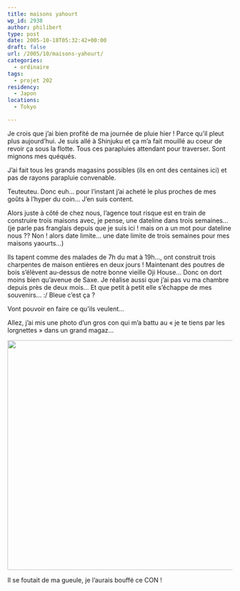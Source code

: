 ```yaml
---
title: maisons yahourt
wp_id: 2938
author: philibert
type: post
date: 2005-10-18T05:32:42+00:00
draft: false
url: /2005/10/maisons-yahourt/
categories:
  - ordinaire
tags:
  - projet 202
residency:
  - Japon
locations:
  - Tokyo

---
```

Je crois que j&rsquo;ai bien profité de ma journée de pluie hier ! Parce qu&rsquo;il pleut plus aujourd&rsquo;hui. Je suis allé à Shinjuku et ça m&rsquo;a fait mouillé au coeur de revoir ça sous la flotte. Tous ces parapluies attendant pour traverser. Sont mignons mes quéqués.
  
J&rsquo;ai fait tous les grands magasins possibles (ils en ont des centaines ici) et pas de rayons parapluie convenable.

Teuteuteu. Donc euh&#8230; pour l&rsquo;instant j&rsquo;ai acheté le plus proches de mes goûts à l&rsquo;hyper du coin&#8230; J&rsquo;en suis content. 

Alors juste à côté de chez nous, l&rsquo;agence tout risque est en train de construire trois maisons avec, je pense, une dateline dans trois semaines&#8230;(je parle pas franglais depuis que je suis ici ! mais on a un mot pour dateline nous ?? Non ! alors date limite&#8230; une date limite de trois semaines pour mes maisons yaourts&#8230;) 

Ils tapent comme des malades de 7h du mat à 19h&#8230;, ont construit trois charpentes de maison entières en deux jours ! Maintenant des poutres de bois s&rsquo;élèvent au-dessus de notre bonne vieille Oji House&#8230; Donc on dort moins bien qu&rsquo;avenue de Saxe. Je réalise aussi que j&rsquo;ai pas vu ma chambre depuis près de deux mois&#8230; Et que petit à petit elle s&rsquo;échappe de mes souvenirs&#8230; :/ Bleue c&rsquo;est ça ?
  
Vont pouvoir en faire ce qu&rsquo;ils veulent&#8230;

Allez, j&rsquo;ai mis une photo d&rsquo;un gros con qui m&rsquo;a battu au « je te tiens par les lorgnettes » dans un grand magaz&#8230; 

<div id="attachment_2939" class="wp-caption alignnone" style="max-width: 599px">
  <a href="{{< aws >}}/uploads/2012/09/370676068629.jpeg"><img src="{{< aws >}}/uploads/2012/09/370676068629.jpeg" alt="" title="370676068629" width="599" height="515" class="size-full wp-image-2939" srcset="{{< aws >}}/uploads/2012/09/370676068629.jpeg 599w, {{< aws >}}/uploads/2012/09/370676068629-300x257.jpeg 300w, {{< aws >}}/uploads/2012/09/370676068629-263x226.jpeg 263w" sizes="(max-width: 599px) 100vw, 599px" /></a>
  
  <p class="wp-caption-text">
    Il se foutait de ma gueule, je l&rsquo;aurais bouffé ce CON !
  </p>
</div>
